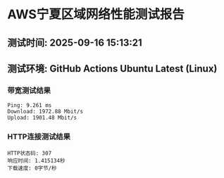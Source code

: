 # AWS宁夏区域网络性能测试报告
## 测试时间: 2025-09-16 15:13:21
## 测试环境: GitHub Actions Ubuntu Latest (Linux)

### 带宽测试结果
```
Ping: 9.261 ms
Download: 1972.88 Mbit/s
Upload: 1901.48 Mbit/s
```

### HTTP连接测试结果
```
HTTP状态码: 307
响应时间: 1.415134秒
下载速度: 0字节/秒
```

